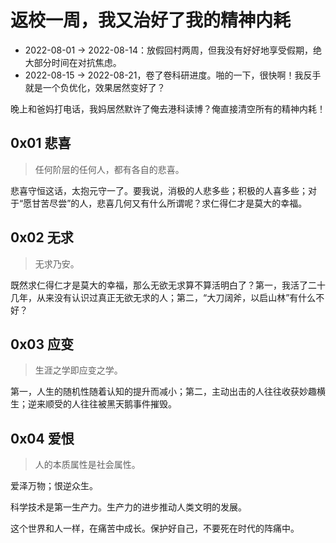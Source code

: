 # 返校一周，我又治好了我的精神内耗

- 2022-08-01 → 2022-08-14：放假回村两周，但我没有好好地享受假期，绝大部分时间在对抗焦虑。
- 2022-08-15 → 2022-08-21，卷了卷科研进度。啪的一下，很快啊！我反手就是一个负优化，效果居然变好了？

晚上和爸妈打电话，我妈居然默许了俺去港科读博？俺直接清空所有的精神内耗！

## 0x01 悲喜

> 任何阶层的任何人，都有各自的悲喜。

悲喜守恒这话，太抱元守一了。要我说，消极的人悲多些；积极的人喜多些；对于“愿甘苦尽尝”的人，悲喜几何又有什么所谓呢？求仁得仁才是莫大的幸福。

## 0x02 无求

> 无求乃安。

既然求仁得仁才是莫大的幸福，那么无欲无求算不算活明白了？第一，我活了二十几年，从来没有认识过真正无欲无求的人；第二，“大刀阔斧，以启山林”有什么不好？

## 0x03 应变

> 生涯之学即应变之学。

第一，人生的随机性随着认知的提升而减小；第二，主动出击的人往往收获妙趣横生；逆来顺受的人往往被黑天鹅事件摧毁。

## 0x04 爱恨

> 人的本质属性是社会属性。

爱泽万物；恨逆众生。

科学技术是第一生产力。生产力的进步推动人类文明的发展。

这个世界和人一样，在痛苦中成长。保护好自己，不要死在时代的阵痛中。